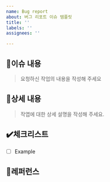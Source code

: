 ```yaml
---
name: Bug report
about: 버그 리포트 이슈 템플릿
title: ''
labels: ''
assignees: ''

---
```


## 📃이슈 내용

> 요청하신 작업의 내용을 작성해 주세요

## 📝상세 내용

> 작엽에 대한 상세 설명을 작성해 주세요.

## ✔️체크리스트

- [ ] Example

## 📌레퍼런스
